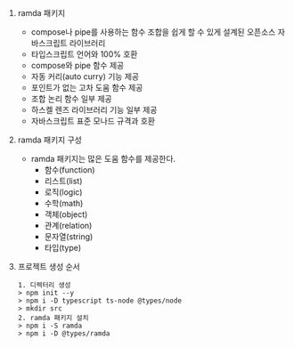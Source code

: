 1. ramda 패키지

    - compose나 pipe를 사용하는 함수 조합을 쉽게 할 수 있게 설계된 오픈소스 자바스크립트 라이브러리
    - 타입스크립트 언어와 100% 호환
    - compose와 pipe 함수 제공
    - 자동 커리(auto curry) 기능 제공
    - 포인트가 없는 고차 도움 함수 제공
    - 조합 논리 함수 일부 제공
    - 하스켈 렌즈 라이브러리 기능 일부 제공
    - 자바스크립트 표준 모나드 규격과 호환

2. ramda 패키지 구성

    - ramda 패키지는 많은 도움 함수를 제공한다.
        - 함수(function)
        - 리스트(list)
        - 로직(logic)
        - 수학(math)
        - 객체(object)
        - 관계(relation)
        - 문자열(string)
        - 타입(type)

3. 프로젝트 생성 순서

    ```
    1. 디렉터리 생성
    > npm init --y
    > npm i -D typescript ts-node @types/node
    > mkdir src
    2. ramda 패키지 설치
    > npm i -S ramda
    > npm i -D @types/ramda
    ```
